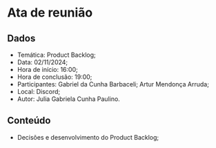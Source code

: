 # Ata de reunião
## Dados
- Temática: Product Backlog;
- Data: 02/11/2024;
- Hora de início: 16:00;
- Hora de conclusão: 19:00;
- Participantes: Gabriel da Cunha Barbaceli; Artur Mendonça Arruda;
- Local: Discord;
- Autor: Julia Gabriela Cunha Paulino.

## Conteúdo
- Decisões e desenvolvimento do Product Backlog;
